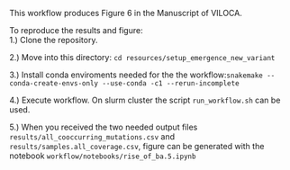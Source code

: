 This workflow produces Figure 6 in the Manuscript of VILOCA.

To reproduce the results and figure:  
1.) Clone the repository.  

2.) Move into this directory: `cd resources/setup_emergence_new_variant`  

3.) Install conda enviroments needed for the the workflow:`snakemake --conda-create-envs-only --use-conda -c1 --rerun-incomplete`  

4.) Execute workflow. On slurm cluster the script `run_workflow.sh` can be used.  

5.) When you received the two needed output files `results/all_cooccurring_mutations.csv` and `results/samples.all_coverage.csv`, figure can be generated with the notebook `workflow/notebooks/rise_of_ba.5.ipynb`  
